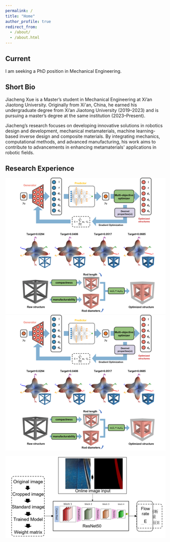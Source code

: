 ```yaml
---
permalink: /
title: "Home"
author_profile: true
redirect_from: 
  - /about/
  - /about.html
---
```


## Current
I am seeking a PhD position in Mechanical Engineering.

## Short Bio
Jiacheng Xue is a Master’s student in Mechanical Engineering at Xi’an Jiaotong University. Originally from Xi'an, China, he earned his undergraduate degree from Xi’an Jiaotong University (2019–2023) and is pursuing a master’s degree at the same institution (2023–Present). 

Jiacheng’s research focuses on developing innovative solutions in robotics design and development, mechanical metamaterials, machine learning-based inverse design and composite materials. By integrating mechanics, computational methods, and advanced manufacturing, his work aims to contribute to advancements in enhancing metamaterials' applications in robotic fields.


## Research Experience


<img src="../images/inverse_design.png" alt="Inverse design">
<img src="../images/inverse_design.PNG" alt="Inverse design">

![Inverse Design of Mechanical Metamaterials Using Machine Learning](/images/online_monitoring.PNG)
